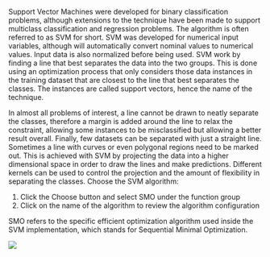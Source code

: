 Support Vector Machines were developed for binary classification problems, although extensions
to the technique have been made to support multiclass classification and regression problems.
The algorithm is often referred to as SVM for short. SVM was developed for numerical input
variables, although will automatically convert nominal values to numerical values. Input data is
also normalized before being used. SVM work by finding a line that best separates the data
into the two groups. This is done using an optimization process that only considers those data
instances in the training dataset that are closest to the line that best separates the classes. The
instances are called support vectors, hence the name of the technique.

In almost all problems of interest, a line cannot be drawn to neatly separate the classes,
therefore a margin is added around the line to relax the constraint, allowing some instances to
be misclassified but allowing a better result overall. Finally, few datasets can be separated with
just a straight line. Sometimes a line with curves or even polygonal regions need to be marked
out. This is achieved with SVM by projecting the data into a higher dimensional space in order
to draw the lines and make predictions. Different kernels can be used to control the projection
and the amount of flexibility in separating the classes. Choose the SVM algorithm:

1) Click the Choose button and select SMO under the function group
2) Click on the name of the algorithm to review the algorithm configuration

SMO refers to the specific efficient optimization algorithm used inside the SVM implementation, which stands for Sequential Minimal Optimization.

![](https://github.com/fenago/katacoda-scenarios/raw/master/machine-learning-mastery-weka/machine-learning-mastery-weka-chapter-17/steps/images/89.png)
